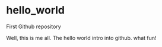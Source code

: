 # hello_world
First Github repository


Well, this is me all.  The hello world intro into github.  what fun!


